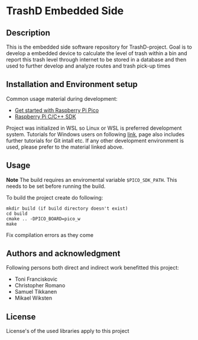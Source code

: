 # TrashD Embedded Side

## Description
This is the embedded side software repository for TrashD-project. Goal is to develop a embedded device to calculate the level of trash within a bin and report this trash level through internet to be stored in a database and then used to further develop and analyze routes and trash pick-up times

## Installation and Environment setup
Common usage material during development:
- [Get started with Raspberry Pi Pico](https://datasheets.raspberrypi.com/pico/getting-started-with-pico.pdf "Online book of similiar name")
- [Raspberry Pi C/C++ SDK](https://datasheets.raspberrypi.com/pico/raspberry-pi-pico-c-sdk.pdf "Online book of similiar name")

Project was initialized in WSL so Linux or WSL is preferred development system. Tutorials for Windows users on following [link](https://learn.microsoft.com/en-us/windows/wsl/install "Microsoft WSL tutorials"), page also includes further tutorials for Git intall etc. If any other development environment is used, please prefer to the material linked above.



## Usage
**Note** The build requires an enviromental variable ``$PICO_SDK_PATH``. This needs to be set before running the build.

To build the project create do following:
```
mkdir build (if build directory doesn't exist)
cd build
cmake .. -DPICO_BOARD=pico_w
make
```

Fix compilation errors as they come

## Authors and acknowledgment
Following persons both direct and indirect work benefitted this project:
- Toni Franciskovic
- Christopher Romano
- Samuel Tikkanen
- Mikael Wiksten

## License
License's of the used libraries apply to this project